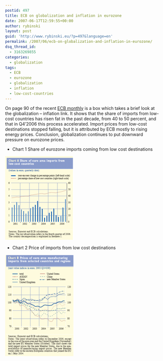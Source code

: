 ```yaml
---
postid: 497
title: ECB on globalization and inflation in eurozone
date: 2007-06-17T12:59:55+00:00
author: rybinski
layout: post
guid: 'http://www.rybinski.eu/?p=497&language=en'
permalink: /2007/06/ecb-on-globalization-and-inflation-in-eurozone/
dsq_thread_id:
  - 3163269855
categories:
  - globalization
tags:
  - ECB
  - eurozone
  - globalization
  - inflation
  - low-cost-countries
---
```

On page 90 of the recent [ECB monthly](http://www.rybinski.eu/resources/non-modules.d/dispatcher/dispatch.php?id=2255) is a box which takes a brief look at the globalization – inflation link. It shows that the share of imports from low-cost countries has risen fat in the past decade, from 40 to 50 percent, and that in Q4’2006 this process accelerated. Import prices from low-cost destinations stopped falling, but it is attributed by ECB mostly to rising energy prices. Conclusion, globalization continues to put downward pressure on eurozone prices.

<!--more-->

  * Chart 1 Share of eurozone imports coming from low cost destinations 

[![ecb_low_cost_imports_ch1.png](/uploads/ecb_low_cost_imports_ch1.thumbnail.png)](/uploads/ecb_low_cost_imports_ch1.png "ecb_low_cost_imports_ch1.png")

  * Chart 2 Price of imports from low cost destinations

[![ecb_low_cost_imports_ch2.png](/uploads/ecb_low_cost_imports_ch2.thumbnail.png)](/uploads/ecb_low_cost_imports_ch2.png "ecb_low_cost_imports_ch2.png")

